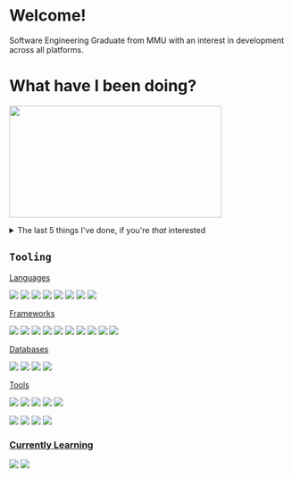 # Welcome!

Software Engineering Graduate from MMU with an interest in development across all platforms.

# What have I been doing?

<!-- LATESTCOMMIT:START -->

[<img width="380px" height="200px" src="https://opengraph.githubassets.com/3db1b9f248a811a4f7c31307bb1c1b94d27b3dc25d910791f7720ddbc4455acc/FiNALE-PLUS/SenDT/commit/5ff5a009cec33da9f50fb93b6b2675eaeb18bb34" />][commitUrl]

[commitUrl]: https://github.com/FiNALE-PLUS/SenDT/commit/5ff5a009cec33da9f50fb93b6b2675eaeb18bb34
<!-- LATESTCOMMIT:END -->

<details>
  <summary>The last 5 things I've done, if you're <i>that</i> interested</summary>
  <!--START_SECTION:activity-->
  <!--END_SECTION:activity-->
</details>

## `Tooling`
<!-- Languages -->
<ins>Languages</ins>
<p>
  <img src='https://img.shields.io/badge/Python-3776AB?logo=python&logoColor=fff'/>
  <img src='https://img.shields.io/badge/Go-%2300ADD8.svg?&logo=go&logoColor=white'/>
  <img src='https://img.shields.io/badge/Java-%23ED8B00.svg?logo=openjdk&logoColor=white'/>
  <img src='https://img.shields.io/badge/HTML-%23E34F26.svg?logo=html5&logoColor=white'/>
  <img src='https://img.shields.io/badge/CSS-639?logo=css&logoColor=fff'/>
  <img src='https://img.shields.io/badge/Sass-C69?logo=sass&logoColor=fff'/>
  <img src='https://img.shields.io/badge/TypeScript-3178C6?logo=typescript&logoColor=fff'/>
  <img src='https://img.shields.io/badge/JavaScript-F7DF1E?logo=javascript&logoColor=000'/>
</p>

<!-- Frameworks -->
<ins>Frameworks</ins>
<p>
  <img src='https://img.shields.io/badge/React-%2320232a.svg?logo=react&logoColor=%2361DAFB'/>
  <img src='https://img.shields.io/badge/React_Native-%2320232a.svg?logo=react&logoColor=%2361DAFB'/>
  <img src='https://img.shields.io/badge/React%20Hook%20Form-EC5990?logo=reacthookform&logoColor=fff'/>
  <img src='https://img.shields.io/badge/Vue.js-4FC08D?logo=vuedotjs&logoColor=fff'/>
  <img src='https://img.shields.io/badge/Pydantic-E92063?logo=Pydantic&logoColor=white'/>
  <img src='https://custom-icon-badges.demolab.com/badge/Iris-%2300ADD8?logo=iris-hero&logoColor=white'/>
  <img src='https://img.shields.io/badge/Expo-000020?logo=expo&logoColor=fff'/>
  <img src='https://img.shields.io/badge/FastAPI-009485.svg?logo=fastapi&logoColor=white'/>
  <img src='https://img.shields.io/badge/Node.js-6DA55F?logo=node.js&logoColor=white'/>
  <img src='https://img.shields.io/badge/PySide-%2341cd52.svg?logo=qt&logoColor=white'/>
  <img src=''/>
</p>

<ins>Databases</ins>
<p>
  <img src='https://img.shields.io/badge/Postgres-%23316192.svg?logo=postgresql&logoColor=white'/>
  <img src='https://img.shields.io/badge/MySQL-4479A1?logo=mysql&logoColor=fff'/>
  <img src='https://img.shields.io/badge/MariaDB-003545?logo=mariadb&logoColor=white'/>
  <img src='https://img.shields.io/badge/SQLite-%2307405e.svg?logo=sqlite&logoColor=white'/>
</p>

<!-- Tools -->
<ins>Tools</ins>
<p>
  <img src='https://custom-icon-badges.demolab.com/badge/Visual%20Studio%20Code-0078d7.svg?logo=vsc&logoColor=white'/>
  <img src='https://img.shields.io/badge/Eclipse-FE7A16.svg?logo=Eclipse&logoColor=white'/>
  <img src='https://img.shields.io/badge/Postman-E0531F.svg?logo=postman&logoColor=white'/>
  <img src='https://img.shields.io/badge/Notepad++-90E59A.svg?&logo=notepad%2b%2b&logoColor=black'/>
  <img src='https://custom-icon-badges.demolab.com/badge/HxD-303030.svg?logo=hxd&logoColor=white'/>
</p>
<p>
  <img src='https://img.shields.io/badge/PyCharm-000?logo=pycharm&logoColor=fff'/>
  <img src='https://img.shields.io/badge/GoLand-000?logo=goland&logoColor=fff'/>
  <img src='https://img.shields.io/badge/IntelliJIDEA-000000.svg?logo=intellij-idea&logoColor=white'/>
  <img src='https://img.shields.io/badge/Rider-000?logo=rider&logoColor=fff'/>
</p>

### <ins>Currently Learning</ins>
<p>
  <img src='https://custom-icon-badges.demolab.com/badge/C%23-%23239120.svg?logo=cshrp&logoColor=white'/>
  <img src='https://img.shields.io/badge/Blazor-512BD4?logo=blazor&logoColor=fff'/>
</p>

<!--
**Too-Zestyy/Too-Zestyy** is a ✨ _special_ ✨ repository because its `README.md` (this file) appears on your GitHub profile.

Here are some ideas to get you started:

- 🔭 I’m currently working on ...
- 🌱 I’m currently learning ...
- 👯 I’m looking to collaborate on ...
- 🤔 I’m looking for help with ...
- 💬 Ask me about ...
- 📫 How to reach me: ...
- 😄 Pronouns: ...
- ⚡ Fun fact: ...
-->
